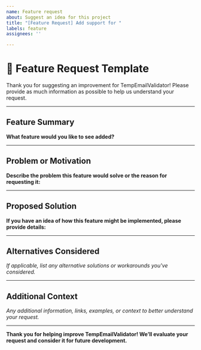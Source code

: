 ```yaml
---
name: Feature request
about: Suggest an idea for this project
title: "[Feature Request] Add support for "
labels: feature
assignees: ''

---
```


# 🌟 Feature Request Template

Thank you for suggesting an improvement for TempEmailValidator! Please provide as much information as possible to help us understand your request.

---

## Feature Summary

**What feature would you like to see added?**

---

## Problem or Motivation

**Describe the problem this feature would solve or the reason for requesting it:**

---

## Proposed Solution

**If you have an idea of how this feature might be implemented, please provide details:**

---

## Alternatives Considered

*If applicable, list any alternative solutions or workarounds you've considered.*

---

## Additional Context

*Any additional information, links, examples, or context to better understand your request.*

---

**Thank you for helping improve TempEmailValidator! We’ll evaluate your request and consider it for future development.**
